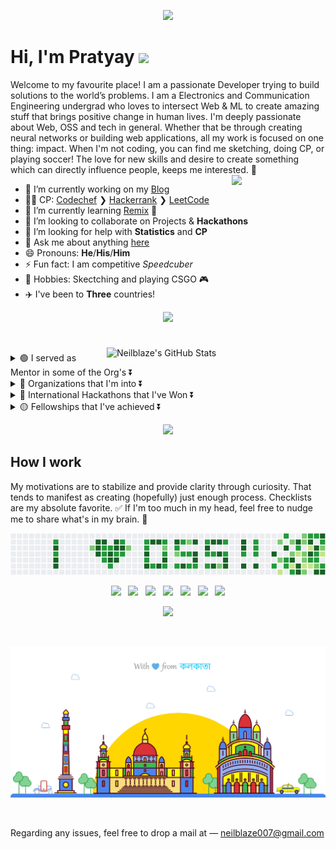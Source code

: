 <p align="center">
  <img src="https://raw.githubusercontent.com/Neilblaze/vault-0.1/master/main.png">
  <br>


# Hi, I'm Pratyay <img src="https://raw.githubusercontent.com/Neilblaze/vault-0.1/master/Funny%20gif's/Hi.gif" width="30px">
Welcome to my favourite place! I am a passionate Developer trying to build solutions to the world’s problems. I am a Electronics and Communication Engineering undergrad who loves to intersect Web & ML to create amazing stuff that brings positive change in human lives. I'm deeply passionate about Web, OSS and tech in general. Whether that be through creating neural networks or building web applications, all my work is focused on one thing: impact. When I'm not coding, you can find me sketching, doing CP, or playing soccer! The love for new skills and desire to create something which can directly influence people, keeps me interested. 🚀
<img align='right' src='https://raw.githubusercontent.com/Neilblaze/vault-0.1/master/accessories/neilblaze-tech.png' width='150"'>

- 🔭 I’m currently working on my [Blog](https://blog.neilblaze.live)
- 👨‍💻 CP: [Codechef](https://www.codechef.com/users/zack_007) ❯ [Hackerrank](https://www.hackerrank.com/N3ilz_BL4Z3) ❯ [LeetCode](https://leetcode.com/Neilblaze)
- 🌱 I’m currently learning [Remix](https://remix.run) 🕺
- 👨 I’m looking to collaborate on Projects & **Hackathons**
- 🤔 I’m looking for help with **Statistics** and **CP**
- 💬 Ask me about anything [here](https://github.com/Neilblaze/Neilblaze/issues)
- 😄 Pronouns: **He**/**His**/**Him**
- ⚡ Fun fact: I am competitive *Speedcuber*
- 🏃 Hobbies: Skectching and playing CSGO 🎮
- ✈️ I've been to **Three** countries!

<p align="center">
  <img src="https://user-images.githubusercontent.com/48355572/148248804-ac54fabf-fa17-45c4-90e8-0bc26a9a7f30.png">
</p>

<div>
<br/>
<img align="right" style="padding-top: 7px;" src="https://github-readme-streak-stats.herokuapp.com?user=Neilblaze&theme=blue-green&hide_border=true&date_format=M%20j%5B%2C%20Y%5D&background=DD272700&stroke=5326DD&fire=DD2727&ring=242EDC&sideNums=25C9DD" alt="Neilblaze's GitHub Stats" width="350" />  


<p align="left">
<details><summary> 🟢 I served as Mentor in some of the Org's ⏬</summary>
<p>

- [Google Code-In'19](https://codein.withgoogle.com/archive/2019/organization/6265089057882112/) @Tensorflow
- [HackInCodes'20](https://hakincodes.tech)
- [NJACK Winter of Code 2020](http://njackwinterofcode.github.io)
- [DSC NSEC Winter of Code 2020](https://winterofcode.com)
- Script Winter of Code ([SWOC](http://swoc.tech)) 2020


💡 **Fun Fact** : I've mentored over ***2.5K+*** students across the globe by mentoring in few International Hackathons, for e.g. :- 

- [Hack the North 2020++](https://hackthenorth.com)
- [SunHacks 2020](https://sunhacks.io/)
- [nwHacks 2021](https://www.nwhacks.io/)
- [Hack the NorthEast 2021](https://hackthenortheast.com/)
- [SacHacks 2021](https://sachacks.io/)
- [TartanHacks 2021](https://www.tartanhacks.com/)

</p>
</details>

<details><summary> 🔴 Organizations that I'm into ⏬</summary> 
<p>

- [Layer5](https://layer5.io)
- [DSCAOT](https://dscaot.xyz)
- [CircuitVerse](https://circuitverse.org)
- [Publiclab](https://publiclab.org)
- [Tesseract Coding](https://www.tesseractcoding.tech)
- [Fossasia](https://fossasia.org)
- [Anitab-Org](https://anitab.org)

</p>
</details>



<details><summary> 🔵 International Hackathons that I've Won ⏬</summary> 
<p>

- [EYEBalliN](https://devpost.com/software/eyeballin) — **PeddieHacks 2021** & MLH's **Slam Dunk Hacks**
- [Healthbay](https://devpost.com/software/healthbay) — **IBM** Healthcare Innovation Challenge'21
- [KrishAI](https://devpost.com/software/krishai-htkagf) — **Hoya Hacks**, GeorgeTown University
- [Ambuplus+](https://devpost.com/software/ambuplus) — **uOttaHack 4**, University of Ottawa
- [ZenTube](https://devpost.com/software/zentube) — **MetroHacks**, ACP
- [Pronounce](https://devpost.com/software/pronounce) — **Hack BU**, Binghamton University
- [RentEasy](https://devpost.com/software/renteasy) — **Cal Hacks 8.0**, UC Berkeley

... Shit, I can't write university names anymore 😫, hence mentioning few other hackathons as it is 😛

- [UniSight](https://devpost.com/software/unisight) 
- [QuikServe](https://devpost.com/software/quikserve)
- [Aerowave](https://devpost.com/software/aerowave#updates)
- [SpiroShield](https://devpost.com/software/spiroshield)
- [SafeLynk](https://devpost.com/software/safelynk)
- [SpotZoo](https://devpost.com/software/spotzoo)
- [Recaipe](https://devpost.com/software/recaipe)
- [Social Curator](https://devpost.com/software/socialcurator)
- [SheerAI](https://devpost.com/software/sheerai)
- [Adoptic](https://devpost.com/software/adoptic)
- [EdyfAI](https://devpost.com/software/edyfai)
- [Sharkroom](https://devpost.com/software/sharkroom)
- [Teach 4A Cause](https://devpost.com/software/teach-for-a-cause)
- [Colorsive](https://devpost.com/software/_colorsive_)

... and **20+** more across *Devpost*, *Devfolio*, *AngelHack* & Other Platforms!

💡 **Fun Fact** : I don't participate in domestic ones much since there, `(Politics + Partiality) >> Skills` 😆 

</p>
</details>

<details><summary> 🟡 Fellowships that I've achieved ⏬</summary> 
<p>

- [HackIllinois OS Fellow 21](https://fellowship.hackillinois.org) — Remote 
- [MITACS GRI'21](https://www.mitacs.ca/en/programs/globalink/globalink-research-internship) — Remote // uAlberta
  
TODO :- 

- [MLH Fellowship](https://fellowship.mlh.io/) ❎
- [LFX Mentorship](https://lfx.linuxfoundation.org/) ❎

</p>
</details>
</p>
</div>

<p align="center">
  <img src="https://media0.giphy.com/media/NMCpTBlTEYbCw/source.gif" width="50px">
  <br>

## How I work
My motivations are to stabilize and provide clarity through curiosity. That tends to manifest as creating (hopefully) just enough process. Checklists are my absolute favorite. ✅ If I'm too much in my head, feel free to nudge me to share what's in my brain. 🧠

<p align="center">
  <img src="https://raw.githubusercontent.com/Git-Tutor/FE-WEB-DEV-Interview-Questions/master/src/assets/images/I%20love%20OSSs.png">
  <br>

<p align='center'>
<a href="https://twitter.com/Neilzblaze007"><img height="30" src="https://raw.githubusercontent.com/Neilblaze/SVG-store/6f169f49e23fce2d743e3a3c43355e477fd8b2cb/icon8/icons8-twitter.svg"></a>&nbsp;&nbsp;
<a href="https://www.linkedin.com/in/x3nosiz/"><img height="30" src="https://raw.githubusercontent.com/Neilblaze/SVG-store/6f169f49e23fce2d743e3a3c43355e477fd8b2cb/icon8/icons8-linkedin.svg"></a>&nbsp;&nbsp;
<a href="https://www.reddit.com/user/Neilblaze"><img height="30" src="https://raw.githubusercontent.com/Neilblaze/SVG-store/6f169f49e23fce2d743e3a3c43355e477fd8b2cb/icon8/icons8-reddit.svg"></a>&nbsp;&nbsp;
<a href="https://steamcommunity.com/id/NeilzxD"><img height="30" src="https://raw.githubusercontent.com/Neilblaze/SVG-store/6f169f49e23fce2d743e3a3c43355e477fd8b2cb/icon8/icons8-steam.svg"></a>&nbsp;&nbsp;
<a href="https://www.facebook.com/Neilzblaze"><img height="30" src="https://raw.githubusercontent.com/Neilblaze/SVG-store/6f169f49e23fce2d743e3a3c43355e477fd8b2cb/icon8/icons8-facebook.svg"></a>&nbsp;&nbsp;
<a href="https://www.instagram.com/neilzblaze/"><img height="30" src="https://raw.githubusercontent.com/Neilblaze/SVG-store/6f169f49e23fce2d743e3a3c43355e477fd8b2cb/icon8/icons8-instagram.svg"></a>&nbsp;&nbsp;
<a href="https://devpost.com/Neilblaze/"><img height="30" src="https://i.postimg.cc/vZ00bVwG/devpost.png"></a>
</p>


<p align="center">
  <img src="https://komarev.com/ghpvc/?username=Neilblaze&label=PROFILE+VIEWS">
</p> 

<br>
<p align="center">
  <img src="./footer-kol.png">
</p>  
<br>

Regarding any issues, feel free to drop a mail at — neilblaze007@gmail.com
